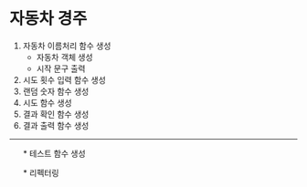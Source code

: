 # 자동차 경주

1. 자동차 이름처리 함수 생성
   - 자동차 객체 생성
   - 시작 문구 출력
2. 시도 횟수 입력 함수 생성
3. 랜덤 숫자 함수 생성
4. 시도 함수 생성
5. 결과 확인 함수 생성
6. 결과 출력 함수 생성

---
<ol> * 테스트 함수 생성</ol>
<ol> * 리펙터링 </ol>
